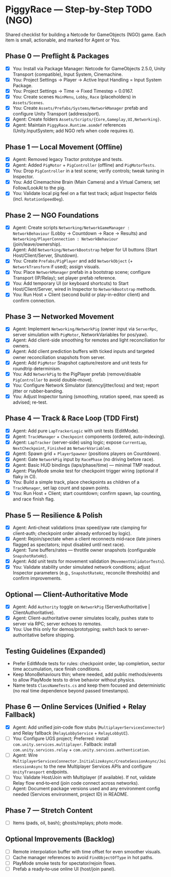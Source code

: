 # PiggyRace — Step‑by‑Step TODO (NGO)

Shared checklist for building a Netcode for GameObjects (NGO) game. Each item is small, actionable, and marked for Agent or You.

## Phase 0 — Preflight & Packages
- [x] You: Install via Package Manager: Netcode for GameObjects 2.5.0, Unity Transport (compatible), Input System, Cinemachine.
- [x] You: Project Settings → Player → Active Input Handling = Input System Package.
- [x] You: Project Settings → Time → Fixed Timestep = 0.0167.
- [x] You: Create scenes `MainMenu`, `Lobby`, `Race` (placeholders) in `Assets/Scenes`.
- [x] You: Create `Assets/Prefabs/Systems/NetworkManager` prefab and configure Unity Transport (address/port).
- [x] Agent: Create folders `Assets/Scripts/{Core,Gameplay,UI,Networking}`.
- [x] Agent: Maintain `PiggyRace.Runtime.asmdef` references (Unity.InputSystem; add NGO refs when code requires it).

## Phase 1 — Local Movement (Offline)
- [x] Agent: Removed legacy Tractor prototype and tests.
- [x] Agent: Added `PigMotor` + `PigController` (offline) and `PigMotorTests`.
- [x] You: Drop `PigController` in a test scene; verify controls; tweak tuning in Inspector.
- [x] You: Add Cinemachine Brain (Main Camera) and a Virtual Camera; set Follow/LookAt to the pig.
- [x] You: Validate local pig feel on a flat test track; adjust Inspector fields (incl. `RotationSpeedDeg`).

## Phase 2 — NGO Foundations
- [x] Agent: Create scripts `Networking/NetworkGameManager : NetworkBehaviour` (Lobby → Countdown → Race → Results) and `Networking/PlayerConnection : NetworkBehaviour` (join/leave/ownership).
- [x] Agent: Add `Networking/NetworkBootstrap` helper for UI buttons (Start Host/Client/Server, Shutdown).
 - [x] You: Create `Prefabs/PigPlayer` and add `NetworkObject` (+ `NetworkTransform` if used); assign visuals.
 - [x] You: Place `NetworkManager` prefab in a bootstrap scene; configure Transport (IP/Relay); set player prefab reference.
 - [x] You: Add temporary UI (or keyboard shortcuts) to Start Host/Client/Server, wired in Inspector to `NetworkBootstrap` methods.
 - [x] You: Run Host + Client (second build or play-in-editor client) and confirm connection.

## Phase 3 — Networked Movement
- [x] Agent: Implement `Networking/NetworkPig` (owner input via `ServerRpc`, server simulation with `PigMotor`, NetworkVariables for pos/yaw).
- [x] Agent: Add client-side smoothing for remotes and light reconciliation for owners.
- [x] Agent: Add client prediction buffers with ticked inputs and targeted owner reconciliation snapshots from server.
- [x] Agent: Add `PigMotor` Snapshot capture/restore and unit tests for roundtrip determinism.
- [x] You: Add `NetworkPig` to the PigPlayer prefab (remove/disable `PigController` to avoid double-move).
- [x] You: Configure Network Simulator (latency/jitter/loss) and test; report jitter or rubber‑banding.
- [x] You: Adjust Inspector tuning (smoothing, rotation speed, max speed) as advised; re-test.

## Phase 4 — Track & Race Loop (TDD First)
- [x] Agent: Add pure `LapTrackerLogic` with unit tests (EditMode).
- [x] Agent: `TrackManager` + `Checkpoint` components (ordered, auto-indexing).
- [x] Agent: `LapTracker` (server-side) using logic; expose `CurrentLap`, `NextCheckpoint`, `Finished` as `NetworkVariable`s.
- [x] Agent: Spawn grid + `PlayerSpawner` (positions players on Countdown).
- [x] Agent: Gate `NetworkPig` input by `RacePhase` (no driving before race).
- [x] Agent: Basic HUD bindings (laps/phase/time) — minimal TMP readout.
- [x] Agent: PlayMode smoke test for checkpoint trigger wiring (optional if flaky in CI).
- [x] You: Build a simple track, place checkpoints as children of a `TrackManager`, set lap count and spawn points.
- [x] You: Run Host + Client; start countdown; confirm spawn, lap counting, and race finish flag.

## Phase 5 — Resilience & Polish
- [x] Agent: Anti‑cheat validations (max speed/yaw rate clamping for client‑auth; checkpoint order already enforced by logic).
- [x] Agent: Rejoin/spectate when a client reconnects mid‑race (late joiners flagged as spectators; input disabled until next race).
- [x] Agent: Tune buffers/rates — throttle owner snapshots (configurable `SnapshotRateHz`).
- [x] Agent: Add unit tests for movement validation (`MovementValidatorTests`).
- [x] You: Validate stability under simulated network conditions; adjust Inspector parameters (e.g., `SnapshotRateHz`, reconcile thresholds) and confirm improvements.

## Optional — Client-Authoritative Mode
- [x] Agent: Add `Authority` toggle on `NetworkPig` (ServerAuthoritative | ClientAuthoritative).
- [x] Agent: Client-authoritative owner simulates locally, pushes state to server via RPC; server echoes to remotes.
- [x] You: Use this only for demos/prototyping; switch back to server-authoritative before shipping.

## Testing Guidelines (Expanded)
- Prefer EditMode tests for rules: checkpoint order, lap completion, sector time accumulation, race finish conditions.
- Keep MonoBehaviours thin; where needed, add public methods/events to allow PlayMode tests to drive behavior without physics.
- Name tests `ClassNameTests.cs` and keep them focused and deterministic (no real time dependence beyond passed timestamps).

## Phase 6 — Online Services (Unified + Relay Fallback)
- [x] Agent: Add unified join‑code flow stubs (`MultiplayerServicesConnector`) and Relay fallback (`RelayLobbyService` + `RelayLobbyUI`).
- [ ] You: Configure UGS project; Preferred: install `com.unity.services.multiplayer`. Fallback: install `com.unity.services.relay` + `com.unity.services.authentication`.
- [ ] Agent: Wire `MultiplayerServicesConnector.InitializeAsync/CreateSessionAsync/JoinSessionAsync` to the new Multiplayer Services APIs and configure `UnityTransport` endpoints.
- [ ] You: Validate Host/Join with Multiplayer (if available). If not, validate Relay flow end‑to‑end (join code connect across networks).
- [ ] Agent: Document package versions used and any environment config needed (Services environment, project ID) in README.

## Phase 7 — Stretch Content
- [ ] Items (pads, oil, bash); ghosts/replays; photo mode.

## Optional Improvements (Backlog)
- [ ] Remote interpolation buffer with time offset for even smoother visuals.
- [ ] Cache manager references to avoid `FindObjectOfType` in hot paths.
- [ ] PlayMode smoke tests for spectator/rejoin flows.
- [ ] Prefab a ready‑to‑use online UI (host/join panel).
